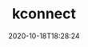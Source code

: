 ---
date: '2020-10-18T18:28:24'
draft: false
metadata:
  description: Kubernetes Connection Manager CLI
  homepage: https://fidelity.github.io/kconnect/
  name: kconnect
  owner:
    github_url: https://github.com/fidelity
    login: fidelity
    name: Fidelity Investments
    url: https://www.fidelity.com
  url: https://github.com/fidelity/kconnect
tags:
- k8s
title: kconnect
type: tool
---